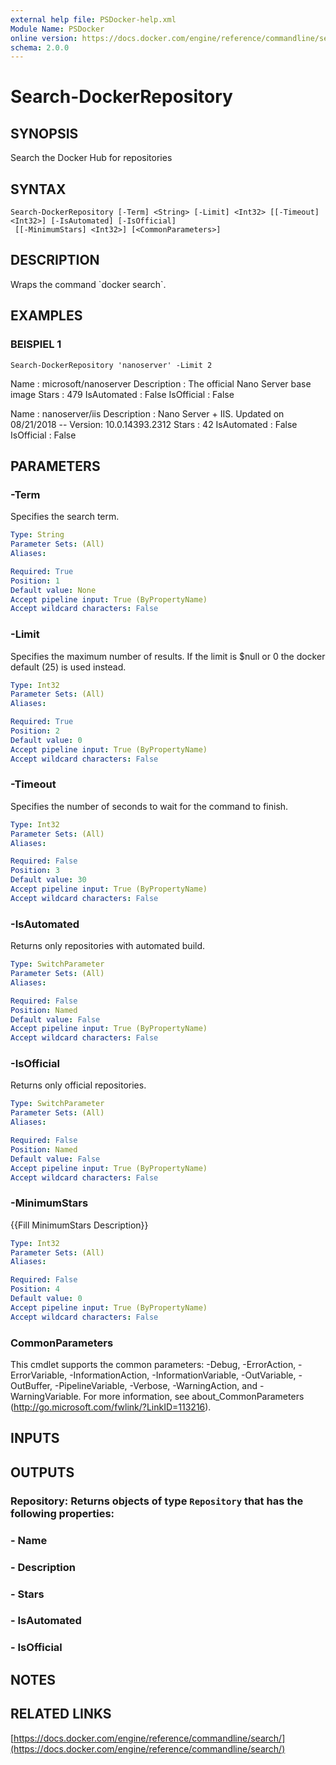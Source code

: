 ```yaml
---
external help file: PSDocker-help.xml
Module Name: PSDocker
online version: https://docs.docker.com/engine/reference/commandline/search/
schema: 2.0.0
---
```


# Search-DockerRepository

## SYNOPSIS
Search the Docker Hub for repositories

## SYNTAX

```
Search-DockerRepository [-Term] <String> [-Limit] <Int32> [[-Timeout] <Int32>] [-IsAutomated] [-IsOfficial]
 [[-MinimumStars] <Int32>] [<CommonParameters>]
```

## DESCRIPTION
Wraps the command \`docker search\`.

## EXAMPLES

### BEISPIEL 1
```
Search-DockerRepository 'nanoserver' -Limit 2
```

Name        : microsoft/nanoserver
Description : The official Nano Server base image
Stars       : 479
IsAutomated : False
IsOfficial  : False

Name        : nanoserver/iis
Description : Nano Server + IIS.
Updated on 08/21/2018 -- Version: 10.0.14393.2312
Stars       : 42
IsAutomated : False
IsOfficial  : False

## PARAMETERS

### -Term
Specifies the search term.

```yaml
Type: String
Parameter Sets: (All)
Aliases:

Required: True
Position: 1
Default value: None
Accept pipeline input: True (ByPropertyName)
Accept wildcard characters: False
```

### -Limit
Specifies the maximum number of results.
If the limit is $null or 0 the docker default (25) is used instead.

```yaml
Type: Int32
Parameter Sets: (All)
Aliases:

Required: True
Position: 2
Default value: 0
Accept pipeline input: True (ByPropertyName)
Accept wildcard characters: False
```

### -Timeout
Specifies the number of seconds to wait for the command to finish.

```yaml
Type: Int32
Parameter Sets: (All)
Aliases:

Required: False
Position: 3
Default value: 30
Accept pipeline input: True (ByPropertyName)
Accept wildcard characters: False
```

### -IsAutomated
Returns only repositories with automated build.

```yaml
Type: SwitchParameter
Parameter Sets: (All)
Aliases:

Required: False
Position: Named
Default value: False
Accept pipeline input: True (ByPropertyName)
Accept wildcard characters: False
```

### -IsOfficial
Returns only official repositories.

```yaml
Type: SwitchParameter
Parameter Sets: (All)
Aliases:

Required: False
Position: Named
Default value: False
Accept pipeline input: True (ByPropertyName)
Accept wildcard characters: False
```

### -MinimumStars
{{Fill MinimumStars Description}}

```yaml
Type: Int32
Parameter Sets: (All)
Aliases:

Required: False
Position: 4
Default value: 0
Accept pipeline input: True (ByPropertyName)
Accept wildcard characters: False
```

### CommonParameters
This cmdlet supports the common parameters: -Debug, -ErrorAction, -ErrorVariable, -InformationAction, -InformationVariable, -OutVariable, -OutBuffer, -PipelineVariable, -Verbose, -WarningAction, and -WarningVariable.
For more information, see about_CommonParameters (http://go.microsoft.com/fwlink/?LinkID=113216).

## INPUTS

## OUTPUTS

### Repository: Returns objects of type `Repository` that has the following properties:
### - Name
### - Description
### - Stars
### - IsAutomated
### - IsOfficial
## NOTES

## RELATED LINKS

[https://docs.docker.com/engine/reference/commandline/search/](https://docs.docker.com/engine/reference/commandline/search/)

